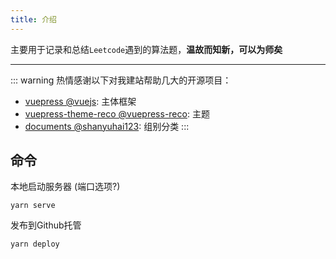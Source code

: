 ```yaml
---
title: 介绍
---
```


主要用于记录和总结`Leetcode`遇到的算法题，**温故而知新，可以为师矣**

---


::: warning
热情感谢以下对我建站帮助几大的开源项目：
- [vuepress @vuejs](https://github.com/vuejs/vuepress): 主体框架
- [vuepress-theme-reco @vuepress-reco](https://github.com/vuepress-reco/vuepress-theme-reco): 主题
- [documents @shanyuhai123](https://github.com/shanyuhai123/documents): 组别分类
:::



## 命令

本地启动服务器 (端口选项?)

```
yarn serve   
```

发布到Github托管
```
yarn deploy
```